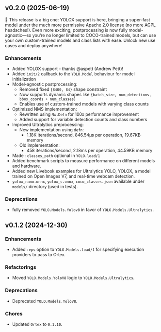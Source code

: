 ## v0.2.0 (2025-06-19)
🎉 This release is a big one: YOLOX support is here, bringing a super-fast model under the much more permissive Apache 2.0 license (no more AGPL headaches!). Even more exciting, postprocessing is now fully model-agnostic—so you’re no longer limited to COCO-trained models, but can use your own custom-trained models and class lists with ease. Unlock new use cases and deploy anywhere!

### Enhancements
  * Added YOLOX support - thanks @aspett (Andrew Pett)!
  * Added `init/2` callback to the `YOLO.Model` behaviour for model initialization
  * Model-agnostic postprocessing:
    * Removed fixed `{8400, 84}` shape constraint
    * Now supports dynamic shapes like `{batch_size, num_detections, bbox_coords + num_classes}`
    * Enables use of custom-trained models with varying class counts
  * Optimized NMS implementation:
    * Rewritten using `Nx.Defn` for 100x performance improvement
    * Added support for variable detection counts and class numbers
  * Improved Ultralytics preprocessing:
    * New implementation using `defn`:
      * 1.18K iterations/second, 846.54µs per operation, 19.67KB memory
    * Old implementation:
      * 458 iterations/second, 2.18ms per operation, 44.59KB memory
  * Made `:classes_path` optional in `YOLO.load/1`
  * Added benchmark scripts to measure performance on different models and hardware.
  * Added new Livebook examples for Ultralytics YOLO, YOLOX, a model trained on Open Images V7, and real-time webcam detection.
  * `yolox_nano.onnx`, `yolox_s.onnx`, `coco_classes.json`  available under `models/` directory (used in tests).

 
### Deprecations
* fully removed `YOLO.Models.Yolov8` in favor of `YOLO.Models.Ultralytics`.


## v0.1.2 (2024-12-30)

### Enhancements
* Added `:eps` option to `YOLO.Models.load/1` for specifying execution providers to pass to Ortex.

### Refactorings 
* Moved `YOLO.Models.YoloV8` logic to `YOLO.Models.Ultralytics`.

### Deprecations
* Deprecated `YOLO.Models.YoloV8`.

### Chores
* Updated `Ortex` to `0.1.10`.
